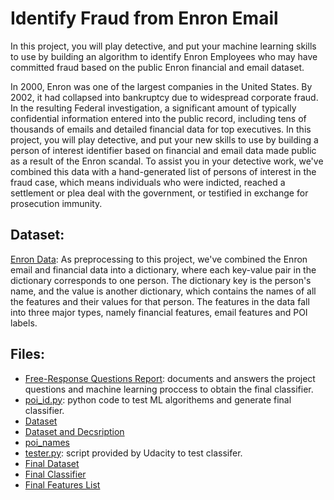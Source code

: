 # Identify Fraud from Enron Email

In this project, you will play detective, and put your machine learning skills to use by building an algorithm to identify Enron Employees who may have committed fraud based on the public Enron financial and email dataset.

In 2000, Enron was one of the largest companies in the United States. By 2002, it had collapsed into bankruptcy due to widespread corporate fraud. In the resulting Federal investigation, a significant amount of typically confidential information entered into the public record, including tens of thousands of emails and detailed financial data for top executives. In this project, you will play detective, and put your new skills to use by building a person of interest identifier based on financial and email data made public as a result of the Enron scandal. To assist you in your detective work, we've combined this data with a hand-generated list of persons of interest in the fraud case, which means individuals who were indicted, reached a settlement or plea deal with the government, or testified in exchange for prosecution immunity.


## Dataset: 
[Enron Data](https://github.com/rawanm/DataAnalystNanodegree/blob/master/P5_Identify_Fraud_from_Enron_Email/final_project_dataset.pkl): As preprocessing to this project, we've combined the Enron email and financial data into a dictionary, where each key-value pair in the dictionary corresponds to one person. The dictionary key is the person's name, and the value is another dictionary, which contains the names of all the features and their values for that person. The features in the data fall into three major types, namely financial features, email features and POI labels.

## Files: 
* [Free-Response Questions Report](https://github.com/rawanm/DataAnalystNanodegree/blob/master/P5_Identify_Fraud_from_Enron_Email/EnronSubmissionFree-ResponseQuestions.pdf): documents and answers the project questions and machine learning proccess to obtain the final classifier. 
* [poi_id.py](https://github.com/rawanm/DataAnalystNanodegree/blob/master/P5_Identify_Fraud_from_Enron_Email/poi_id.py): python code to test ML algorithems and generate final classifier.  
* [Dataset](https://github.com/rawanm/DataAnalystNanodegree/blob/master/P5_Identify_Fraud_from_Enron_Email/final_project_dataset.pkl)
* [Dataset and Decsription](https://github.com/rawanm/DataAnalystNanodegree/blob/master/P5_Identify_Fraud_from_Enron_Email/enron61702insiderpay.pdf)
* [poi_names](https://github.com/rawanm/DataAnalystNanodegree/blob/master/P5_Identify_Fraud_from_Enron_Email/poi_names.txt)
* [tester.py](https://github.com/rawanm/DataAnalystNanodegree/blob/master/P5_Identify_Fraud_from_Enron_Email/tester.py): script provided by Udacity to test classifer.
* [Final Dataset](https://github.com/rawanm/DataAnalystNanodegree/blob/master/P5_Identify_Fraud_from_Enron_Email/my_dataset.pkl)
* [Final Classifier](https://github.com/rawanm/DataAnalystNanodegree/blob/master/P5_Identify_Fraud_from_Enron_Email/my_classifier.pkl)
* [Final Features List](https://github.com/rawanm/DataAnalystNanodegree/blob/master/P5_Identify_Fraud_from_Enron_Email/my_feature_list.pkl)


